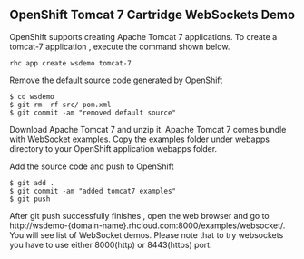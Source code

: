 ## OpenShift Tomcat 7 Cartridge WebSockets Demo ##

OpenShift supports creating Apache Tomcat 7 applications. To create a tomcat-7 application , execute the command shown below.

```
rhc app create wsdemo tomcat-7
```

Remove the default source code generated by OpenShift

```
$ cd wsdemo
$ git rm -rf src/ pom.xml
$ git commit -am "removed default source"
```

Download Apache Tomcat 7 and unzip it. Apache Tomcat 7 comes bundle with WebSocket examples. Copy the examples folder under webapps directory to your OpenShift application webapps folder.

Add the source code and push to OpenShift

```
$ git add .
$ git commit -am "added tomcat7 examples"
$ git push
```

After git push successfully finishes , open the web browser and go to http://wsdemo-{domain-name}.rhcloud.com:8000/examples/websocket/. You will see list of WebSocket demos. Please note that to try websockets you have to use either 8000(http) or 8443(https) port.